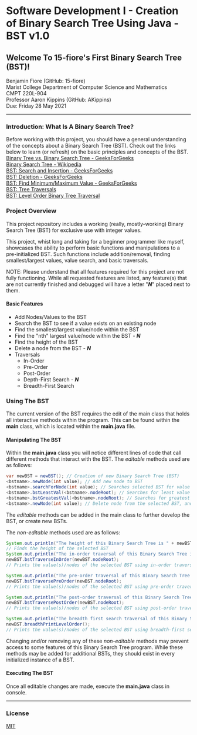 # Software Development I - Creation of Binary Search Tree Using Java - BST v1.0
## Welcome To 15-fiore's First Binary Search Tree (BST)!
Benjamin Fiore (GitHub: 15-fiore) <br>
Marist College Department of Computer Science and Mathematics <br>
CMPT 220L-904 <br>
Professor Aaron Kippins (GitHub: AKippins) <br>
Due: Friday 28 May 2021

---

### Introduction: What Is A Binary Search Tree?
Before working with this project, you should have a general understanding of the concepts about a Binary Search Tree
(BST). Check out the links below to learn (or refresh) on the basic principles and concepts of the BST.
[Binary Tree vs. Binary Search Tree - GeeksForGeeks](https://www.geeksforgeeks.org/difference-between-binary-tree-and-binary-search-tree/) <br>
[Binary Search Tree - Wikipedia](https://en.wikipedia.org/wiki/Binary_search_tree) <br>
[BST: Search and Insertion - GeeksForGeeks](https://www.geeksforgeeks.org/binary-search-tree-set-1-search-and-insertion/) <br>
[BST: Deletion - GeeksForGeeks](https://www.geeksforgeeks.org/binary-search-tree-set-2-delete/) <br>
[BST: Find Minimum/Maximum Value - GeeksForGeeks](https://www.geeksforgeeks.org/find-maximum-or-minimum-in-binary-tree/#:~:text=In%20Binary%20Search%20Tree%2C%20we,return%20maximum%20of%203%20values.) <br>
[BST: Tree Traversals](https://www.geeksforgeeks.org/tree-traversals-inorder-preorder-and-postorder/) <br>
[BST: Level Order Binary Tree Traversal](https://www.geeksforgeeks.org/level-order-tree-traversal/) <br>


### Project Overview
This project repository includes a working (really, mostly-working) Binary Search Tree (BST) for exclusive use with
integer values. <br>

This project, whist long and taking for a beginner programmer like myself, showcases the ability to perform basic
functions and manipulations to a pre-initialized BST. Such functions include addition/removal, finding smallest/largest
values, value search, and basic traversals. <br>

NOTE: Please understand that all features required for this project are not fully functioning. While all requested
features are listed, any feature(s) that are not currently finished and debugged will have a letter "***N***" placed next
to them.

#### Basic Features
* Add Nodes/Values to the BST
* Search the BST to see if a value exists on an existing node
* Find the smallest/largest value/node within the BST
* Find the "nth" largest value/node within the BST - ***N***
* Find the height of the BST
* Delete a node from the BST - ***N***
* Traversals
    * In-Order
    * Pre-Order
    * Post-Order
    * Depth-First Search - ***N***
    * Breadth-First Search

### Using The BST
The current version of the BST requires the edit of the main class that holds all interactive methods within the
program. This can be found within the **main** class, which is located within the **main.java** file. <br>

#### Manipulating The BST

Within the **main.java** class you will notice different lines of code that call different methods that interact with
the BST. The *editable* methods used are as follows:

```java
var newBST = newBST(); // Creation of new Binary Search Tree (BST)
<bstname>.newNode(int value); // Add new node to BST
<bstname>.searchForNode(int value); // Searches selected BST for value
<bstname>.bstLeastVal(<bstname>.nodeRoot); // Searches for least value in the selected BST
<bstname>.bstGreatestVal(<bstname>.nodeRoot); // Searches for greatest value in the selected BST
<bstname>.newNode(int value); // Delete node from the selected BST, and reorganize remaining value(s)/node(s)
```
The *editable* methods can be added in the main class to further develop the BST, or create new BSTs.

The *non-editable* methods used are as follows:

```java
System.out.println("The height of this Binary Search Tree is " + newBST.bstHeight(newBST.nodeRoot) + ".");
// Finds the height of the selected BST
System.out.println("The in-order traversal of this Binary Search Tree is: ");
newBST.bstTraverseInOrder(newBST.nodeRoot);
// Prints the value(s)/nodes of the selected BST using in-order traversal

System.out.println("The pre-order traversal of this Binary Search Tree is: ");
newBST.bstTraversePreOrder(newBST.nodeRoot);
// Prints the value(s)/nodes of the selected BST using pre-order traversal

System.out.println("The post-order traversal of this Binary Search Tree is: ");
newBST.bstTraversePostOrder(newBST.nodeRoot);
// Prints the value(s)/nodes of the selected BST using post-order traversal

System.out.println("The breadth first search traversal of this Binary Search Tree is: ");
newBST.breadthPrintLevelOrder();
// Prints the value(s)/nodes of the selected BST using breadth-first search traversal
```
Changing and/or removing any of these *non-editable* methods may prevent access to some features of this Binary Search
Tree program. While these methods may be added for additional BSTs, they should exist in every initialized instance of
a BST.

#### Executing The BST
Once all editable changes are made, execute the **main.java** class in console.

---

### License
[MIT](https://choosealicense.com/licenses/mit/)